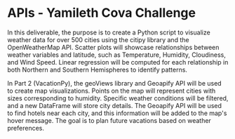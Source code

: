 # APIs - Yamileth Cova Challenge


In this deliverable, the purpose is to create a Python script to visualize weather data for over 500 cities using the citipy library and the OpenWeatherMap API. Scatter plots will showcase relationships between weather variables and latitude, such as Temperature, Humidity, Cloudiness, and Wind Speed. Linear regression will be computed for each relationship in both Northern and Southern Hemispheres to identify patterns.

In Part 2 (VacationPy), the geoViews library and Geoapify API will be used to create map visualizations. Points on the map will represent cities with sizes corresponding to humidity. Specific weather conditions will be filtered, and a new DataFrame will store city details. The Geoapify API will be used to find hotels near each city, and this information will be added to the map's hover message. The goal is to plan future vacations based on weather preferences.
